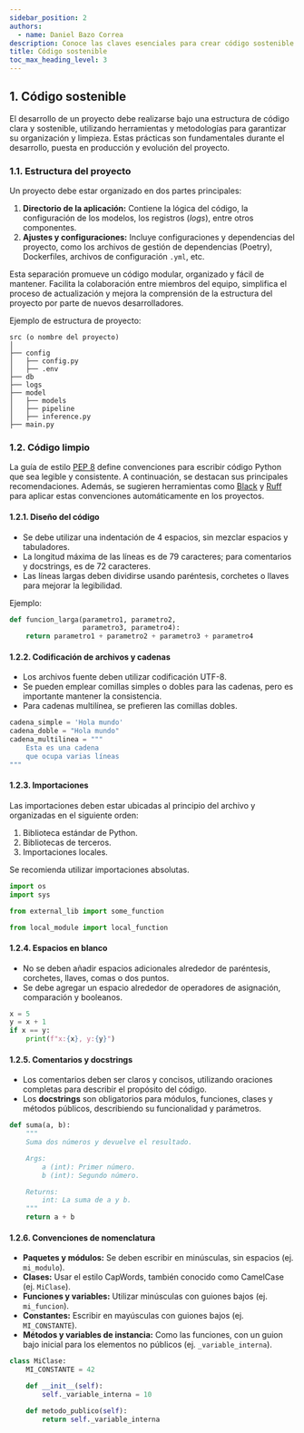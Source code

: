 ```yaml
---
sidebar_position: 2
authors:
  - name: Daniel Bazo Correa
description: Conoce las claves esenciales para crear código sostenible.
title: Código sostenible
toc_max_heading_level: 3
---
```


## 1. Código sostenible

El desarrollo de un proyecto debe realizarse bajo una estructura de código clara y
sostenible, utilizando herramientas y metodologías para garantizar su organización y
limpieza. Estas prácticas son fundamentales durante el desarrollo, puesta en producción y
evolución del proyecto.

### 1.1. Estructura del proyecto

Un proyecto debe estar organizado en dos partes principales:

1. **Directorio de la aplicación:** Contiene la lógica del código, la configuración de
   los modelos, los registros (_logs_), entre otros componentes.
2. **Ajustes y configuraciones:** Incluye configuraciones y dependencias del proyecto,
   como los archivos de gestión de dependencias (Poetry), Dockerfiles, archivos de
   configuración `.yml`, etc.

Esta separación promueve un código modular, organizado y fácil de mantener. Facilita la
colaboración entre miembros del equipo, simplifica el proceso de actualización y mejora
la comprensión de la estructura del proyecto por parte de nuevos desarrolladores.

Ejemplo de estructura de proyecto:

```plaintext
src (o nombre del proyecto)
│
├── config
│   ├── config.py
│   ├── .env
├── db
├── logs
├── model
│   ├── models
│   ├── pipeline
│   ├── inference.py
├── main.py
```

### 1.2. Código limpio

La guía de estilo [PEP 8](https://pep8.org/) define convenciones para escribir código
Python que sea legible y consistente. A continuación, se destacan sus principales
recomendaciones. Además, se sugieren herramientas como
[Black](https://pypi.org/project/black/) y [Ruff](https://docs.astral.sh/ruff/) para
aplicar estas convenciones automáticamente en los proyectos.

#### 1.2.1. Diseño del código

- Se debe utilizar una indentación de 4 espacios, sin mezclar espacios y tabuladores.
- La longitud máxima de las líneas es de 79 caracteres; para comentarios y docstrings, es
  de 72 caracteres.
- Las líneas largas deben dividirse usando paréntesis, corchetes o llaves para mejorar la
  legibilidad.

Ejemplo:

```python
def funcion_larga(parametro1, parametro2,
                  parametro3, parametro4):
    return parametro1 + parametro2 + parametro3 + parametro4
```

#### 1.2.2. Codificación de archivos y cadenas

- Los archivos fuente deben utilizar codificación UTF-8.
- Se pueden emplear comillas simples o dobles para las cadenas, pero es importante
  mantener la consistencia.
- Para cadenas multilínea, se prefieren las comillas dobles.

```python
cadena_simple = 'Hola mundo'
cadena_doble = "Hola mundo"
cadena_multilinea = """
    Esta es una cadena
    que ocupa varias líneas
"""
```

#### 1.2.3. Importaciones

Las importaciones deben estar ubicadas al principio del archivo y organizadas en el
siguiente orden:

1. Biblioteca estándar de Python.
2. Bibliotecas de terceros.
3. Importaciones locales.

Se recomienda utilizar importaciones absolutas.

```python
import os
import sys

from external_lib import some_function

from local_module import local_function
```

#### 1.2.4. Espacios en blanco

- No se deben añadir espacios adicionales alrededor de paréntesis, corchetes, llaves,
  comas o dos puntos.
- Se debe agregar un espacio alrededor de operadores de asignación, comparación y
  booleanos.

```python
x = 5
y = x + 1
if x == y:
    print(f"x:{x}, y:{y}")
```

#### 1.2.5. Comentarios y docstrings

- Los comentarios deben ser claros y concisos, utilizando oraciones completas para
  describir el propósito del código.
- Los **docstrings** son obligatorios para módulos, funciones, clases y métodos públicos,
  describiendo su funcionalidad y parámetros.

```python
def suma(a, b):
    """
    Suma dos números y devuelve el resultado.

    Args:
        a (int): Primer número.
        b (int): Segundo número.

    Returns:
        int: La suma de a y b.
    """
    return a + b
```

#### 1.2.6. Convenciones de nomenclatura

- **Paquetes y módulos:** Se deben escribir en minúsculas, sin espacios (ej.
  `mi_modulo`).
- **Clases:** Usar el estilo CapWords, también conocido como CamelCase (ej. `MiClase`).
- **Funciones y variables:** Utilizar minúsculas con guiones bajos (ej. `mi_funcion`).
- **Constantes:** Escribir en mayúsculas con guiones bajos (ej. `MI_CONSTANTE`).
- **Métodos y variables de instancia:** Como las funciones, con un guion bajo inicial
  para los elementos no públicos (ej. `_variable_interna`).

```python
class MiClase:
    MI_CONSTANTE = 42

    def __init__(self):
        self._variable_interna = 10

    def metodo_publico(self):
        return self._variable_interna
```
